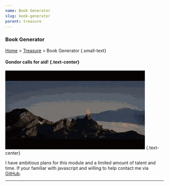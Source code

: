 ```yaml
---
name: Book Generator
slug: book-generator
parent: treasure
---
```

### Book Generator
[Home](dm-operations-center) > [Treasure](treasure-menu) > Book Generator {.small-text}

#### Gondor calls for aid! {.text-center}

![Gondor calls for air!](../assets/img/lotr-gondor.gif) {.text-center}

I have ambitious plans for this module and a limited amount of talent and time. If your familiar with javascript and willing to help contact me via <a href="https://github.com/MrFarland">GitHub</a>.

<hr/>